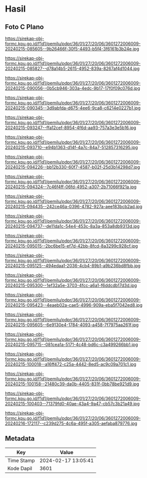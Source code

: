 # Hasil

## Foto C Plano

https://sirekap-obj-formc.kpu.go.id/f1d1/pemilu/pdpr/36/01/27/20/06/3601272006009-20240215-085605--9b26466f-30f5-4493-b5f4-3f6161b3b24e.jpg

https://sirekap-obj-formc.kpu.go.id/f1d1/pemilu/pdpr/36/01/27/20/06/3601272006009-20240215-085827--d78a14b5-2615-4952-839a-8267af4d1044.jpg

https://sirekap-obj-formc.kpu.go.id/f1d1/pemilu/pdpr/36/01/27/20/06/3601272006009-20240215-090056--0b5cb946-303a-4edc-9b17-17f0f09c076d.jpg

https://sirekap-obj-formc.kpu.go.id/f1d1/pemilu/pdpr/36/01/27/20/06/3601272006009-20240215-090345--3d9abfda-d675-4ee6-9ca8-c6214e0227b1.jpg

https://sirekap-obj-formc.kpu.go.id/f1d1/pemilu/pdpr/36/01/27/20/06/3601272006009-20240215-093247--ffa12cef-8954-4f6d-aa93-757a3e3e5b16.jpg

https://sirekap-obj-formc.kpu.go.id/f1d1/pemilu/pdpr/36/01/27/20/06/3601272006009-20240215-093710--e94b1363-d14f-4a7c-84a7-512857316295.jpg

https://sirekap-obj-formc.kpu.go.id/f1d1/pemilu/pdpr/36/01/27/20/06/3601272006009-20240215-094226--bb12b330-60f7-4587-b02f-25d3b14298d7.jpg

https://sirekap-obj-formc.kpu.go.id/f1d1/pemilu/pdpr/36/01/27/20/06/3601272006009-20240215-094324--7c46f4ff-06fd-4952-a307-2b71066f921a.jpg

https://sirekap-obj-formc.kpu.go.id/f1d1/pemilu/pdpr/36/01/27/20/06/3601272006009-20240215-094435--242ce46a-0396-4782-927a-aee183bcb2ad.jpg

https://sirekap-obj-formc.kpu.go.id/f1d1/pemilu/pdpr/36/01/27/20/06/3601272006009-20240215-094737--de11da1c-54e4-453c-8a3a-853a8db9313d.jpg

https://sirekap-obj-formc.kpu.go.id/f1d1/pemilu/pdpr/36/01/27/20/06/3601272006009-20240215-095015--2bc6be15-ef7d-42bb-8fcd-8a3299c928cf.jpg

https://sirekap-obj-formc.kpu.go.id/f1d1/pemilu/pdpr/36/01/27/20/06/3601272006009-20240215-095125--494edaa1-2036-4cb4-89b1-a9b236bd8fbb.jpg

https://sirekap-obj-formc.kpu.go.id/f1d1/pemilu/pdpr/36/01/27/20/06/3601272006009-20240215-095300--1ef32a5e-3703-4fcc-a6a1-f6ddcdb17d3d.jpg

https://sirekap-obj-formc.kpu.go.id/f1d1/pemilu/pdpr/36/01/27/20/06/3601272006009-20240215-095423--4eaeb02a-cae5-4996-909a-eba5f7042ed8.jpg

https://sirekap-obj-formc.kpu.go.id/f1d1/pemilu/pdpr/36/01/27/20/06/3601272006009-20240215-095605--6e9130e4-1784-4093-a458-7f7975aa261f.jpg

https://sirekap-obj-formc.kpu.go.id/f1d1/pemilu/pdpr/36/01/27/20/06/3601272006009-20240215-095715--081cea1a-5171-4c48-bd6c-c3a499266bb1.jpg

https://sirekap-obj-formc.kpu.go.id/f1d1/pemilu/pdpr/36/01/27/20/06/3601272006009-20240215-100018--a16ff472-c25a-4442-8ed5-ac9c09a701c1.jpg

https://sirekap-obj-formc.kpu.go.id/f1d1/pemilu/pdpr/36/01/27/20/06/3601272006009-20240215-100158--21480c39-da0b-4405-831f-0bb78be921d9.jpg

https://sirekap-obj-formc.kpu.go.id/f1d1/pemilu/pdpr/36/01/27/20/06/3601272006009-20240215-100403--71379fd0-40ae-43a4-9a47-cb57c3b21a49.jpg

https://sirekap-obj-formc.kpu.go.id/f1d1/pemilu/pdpr/36/01/27/20/06/3601272006009-20240216-172117--c239d275-4c6a-495f-a305-aefaba879776.jpg


## Metadata

| Key        | Value               |
| ---------- | ------------------- |
| Time Stamp | 2024-02-17 13:05:41 |
| Kode Dapil | 3601                |



